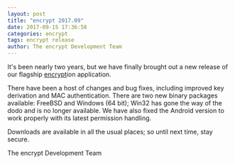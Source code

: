 ```yaml
---
layout: post
title: "encrypt 2017.09"
date: 2017-09-15 17:36:58
categories: encrypt
tags: encrypt release
author: The encrypt Development Team
---
```

It's been nearly two years, but we have finally brought out a new release of our flagship [encrypt](/projects/encrypt)ion application.

There have been a host of changes and bug fixes, including improved key derivation and MAC authentication. There are two new binary packages available: FreeBSD and Windows (64 bit); Win32 has gone the way of the dodo and is no longer available. We have also fixed the Android version to work properly with its latest permission handling.

Downloads are available in all the usual places; so until next time, stay secure.

The encrypt Development Team
